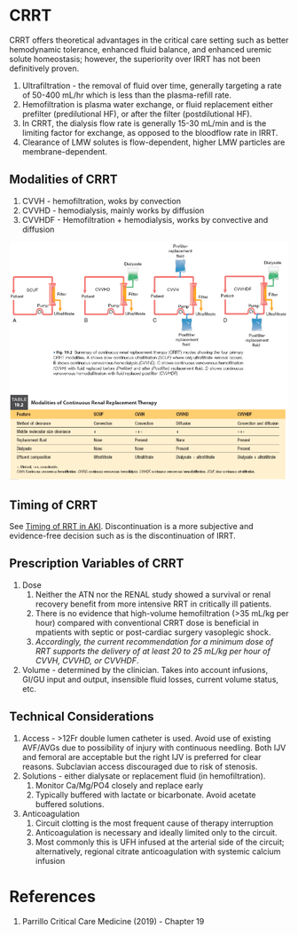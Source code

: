 # CRRT
CRRT offers theoretical advantages in the critical care setting such as better hemodynamic tolerance, enhanced fluid balance, and enhanced uremic solute homeostasis; however, the superiority over IRRT has not been definitively proven.

1. Ultrafiltration - the removal of fluid over time, generally targeting a rate of 50-400 mL/hr which is less than the plasma-refill rate.
2. Hemofiltration is plasma water exchange, or fluid replacement either prefilter (predilutional HF), or after the filter (postdilutional HF).
3. In CRRT, the dialysis flow rate is generally 15-30 mL/min and is the limiting factor for exchange, as opposed to the bloodflow rate in IRRT.
4. Clearance of LMW solutes is flow-dependent, higher LMW particles are membrane-dependent.

## Modalities of CRRT
1. CVVH - hemofiltration, woks by convection
2. CVVHD - hemodialysis, mainly works by diffusion
3. CVVHDF - Hemofiltration + hemodialysis, works by convective and diffusion

![](_attachments/Pasted%20image%2020230308225019.png)

## Timing of CRRT
See [Timing of RRT in AKI](../../Nephrology/Timing%20of%20RRT%20in%20AKI.md). Discontinuation is a more subjective and evidence-free decision such as is the discontinuation of IRRT.

## Prescription Variables of CRRT
1. Dose
	1. Neither the ATN nor the RENAL study showed a survival or renal recovery benefit from more intensive RRT in critically ill patients.
	2. There is no evidence that high-volume hemofiltration (>35 mL/kg per hour) compared with conventional CRRT dose is beneficial in mpatients with septic or post-cardiac surgery vasoplegic shock.
	3. *Accordingly, the current recommendation for a minimum dose of RRT supports the delivery of at least 20 to 25 mL/kg per hour of CVVH, CVVHD, or CVVHDF*.
2. Volume - determined by the clinician. Takes into account infusions, GI/GU input and output, insensible fluid losses, current volume status, etc.

## Technical Considerations
1. Access - >12Fr double lumen catheter is used. Avoid use of existing AVF/AVGs due to  possibility of injury with continuous needling. Both IJV and femoral are acceptable but the right IJV is preferred for clear reasons. Subclavian access discouraged due to risk of stenosis.
2. Solutions - either dialysate or replacement fluid (in hemofiltration).
	1. Monitor Ca/Mg/PO4 closely and replace early
	2. Typically buffered with lactate or bicarbonate. Avoid acetate buffered solutions.
3. Anticoagulation
	1. Circuit clotting is the most frequent cause of therapy interruption
	2. Anticoagulation is necessary and ideally limited only to the circuit.
	3. Most commonly this is UFH infused at the arterial side of the circuit; alternatively, regional citrate anticoagulation with systemic calcium infusion

# References
1. Parrillo Critical Care Medicine (2019) - Chapter 19
